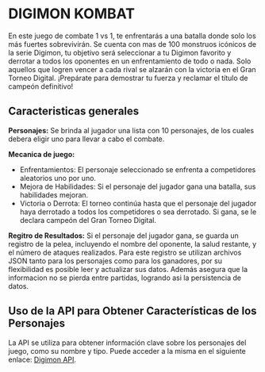 # DIGIMON KOMBAT

En este juego de combate 1 vs 1, te enfrentarás a una batalla donde solo los más fuertes sobrevivirán. Se cuenta con mas de 100 monstruos icónicos de la serie Digimon, tu objetivo será seleccionar a tu Digimon favorito y derrotar a todos los oponentes en un enfrentamiento de todo o nada. Solo aquellos que logren vencer a cada rival se alzarán con la victoria en el Gran Torneo Digital. ¡Prepárate para demostrar tu fuerza y reclamar el título de campeón definitivo!

## Caracteristicas generales

**Personajes:** Se brinda al jugador una lista con 10 personajes, de los cuales debera eligir uno para llevar a cabo el combate.  

**Mecanica de juego:**  

- Enfrentamientos: El personaje seleccionado se enfrenta a competidores aleatorios uno por uno. 
- Mejora de Habilidades: Si el personaje del jugador gana una batalla, sus habilidades mejoran.
- Victoria o Derrota: El torneo continúa hasta que el personaje del jugador haya derrotado a todos los competidores o sea derrotado. Si gana, se le declara campeón del Gran Torneo Digital.

**Regitro de Resultados:** Si el personaje del jugador gana, se guarda un registro de la pelea, incluyendo el nombre del oponente, la salud restante, y el número de ataques realizados.
Para este registro se utilizan archivos JSON tanto para los personajes como para los ganadores, por su flexibilidad es posible leer y actualizar sus datos. Además asegura que la informacion no se pierda entre partidas, logrando asi la persistencia de datos.

## Uso de la API para Obtener Características de los Personajes

La API se utiliza para obtener información clave sobre los personajes del juego, como su nombre y tipo.
Puede acceder a la misma en el siguiente enlace: [Digimon API](https://digimon-api.vercel.app/api/digimon).